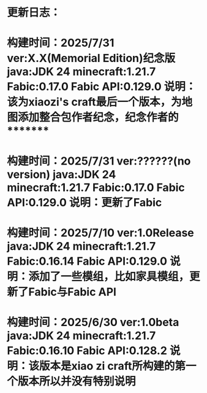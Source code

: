更新日志：
====================================================================
构建时间：2025/7/31
ver:X.X(Memorial Edition)纪念版
java:JDK 24
minecraft:1.21.7
Fabic:0.17.0
Fabic API:0.129.0
说明：该为xiaozi's craft最后一个版本，为地图添加整合包作者纪念，纪念作者的*******
=====================================================================
构建时间：2025/7/31
ver:??????(no version)
java:JDK 24
minecraft:1.21.7
Fabic:0.17.0
Fabic API:0.129.0
说明：更新了Fabic
=====================================================================
构建时间：2025/7/10
ver:1.0Release
java:JDK 24
minecraft:1.21.7
Fabic:0.16.14
Fabic API:0.129.0
说明：添加了一些模组，比如家具模组，更新了Fabic与Fabic API
======================================================================
构建时间：2025/6/30
ver:1.0beta
java:JDK 24
minecraft:1.21.7
Fabic:0.16.10
Fabic API:0.128.2
说明：该版本是xiao zi craft所构建的第一个版本所以并没有特别说明
======================================================================

